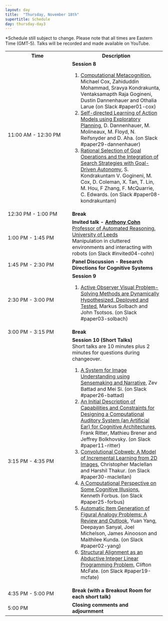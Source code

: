 ```yaml
---
layout: day
title:  "Thursday, November 18th"
supertitle: Schedule
day: thursday-day3
---
```

*Schedule still subject to change. Please note that all times are Eastern Time (GMT-5). Talks will be recorded
and made available on YouTube. 
<!-- You can watch the 
     [recorded talks](https://www.youtube.com/playlist?list=PL-1wKlUbAzGTjZjLcOduALuoZ3aupVSqe) for this day.  (FIX LINK) -->


<table>
<tr>
<th width=190px> Time </th>
<th> Description </th>
</tr>

<tr>
<td> <span class="schedtime"> 11:00 AM - 12:30 PM </span></td>
<td> <b>  Session 8 </b><br>
<!-- ###### Chaired by TBD -->
  <ol>
   <li> <a href="{{site.baseurl}}/data/ACS-21_paper_1.pdf">Computational Metacognition</a>, Michael Cox, Zahiduddin Mohammad, Sravya
Kondrakunta, Ventaksamapth Raja Gogineni, Dustin Dannenhauer and Othalia Larue <a onClick="goToSlackChannel(1)"> (on Slack #paper01-cox)</a></li>
     <li> <a href="{{site.baseurl}}/data/ACS-21_paper_29.pdf">Self-directed Learning of
  Action Models using Exploratory Planning</a>, D. Dannenhauer,
  M. Molineaux, M. Floyd, N. Reifsnyder and D. Aha.  <a onClick="goToSlackChannel(29)"> (on Slack #paper29-dannenhauer)</a></li>
  <li> <a href="{{site.baseurl}}/data/ACS-21_paper_8.pdf">Rational
  Selection of Goal Operations and the Integration of Search Strategies with Goal-Driven Autonomy</a>, S. Kondrakuntam V. Gogineni, M. Cox,
  D. Coleman, X. Tan, T. Lin, M. Hou, F Zhang, F. McQuarrie, C. Edwards. <a onClick="goToSlackChannel(8)"> (on Slack #paper08-kondrakuntam)</a></li>

  </ol>
  </td>
</tr>
<tr>
  <td> <span class="schedtime"> 12:30 PM - 1:00 PM </span></td>
  <td>  <b> Break</b> </td>
</tr>

<tr>
  <td> <span class="schedtime"> 1:00 PM - 1:45 PM </span></td><td> 
<b>  Invited talk - <a href="{{site.baseurl}}/speakers/Anthony_Cohn/"> Anthony Cohn</a> </b><br>
<a href="https://eps.leeds.ac.uk/computing/staff/76/professor-anthony-g-cohn-freng-ceng-citp">Professor of Automated Reasoning, University of Leeds</a><br>
Manipulation in cluttered environments and interacting with robots  <a onClick="goToSlackChannel(104)"> (on Slack #invited04-cohn)</a>
  </td>
</tr>
<tr>
  <td> <span class="schedtime"> 1:45 PM - 2:30 PM</span></td>
  <td>  <b> Panel Discussion  - Research Directions for Cognitive Systems </b> </td>
</tr>
<tr>
  <td> <span class="schedtime"> 2:30 PM - 3:00 PM </span></td><td> <b> Session 9</b>
<!-- ###### Chaired by TBD -->
  <ol>
   <li> <a href="{{site.baseurl}}/data/ACS-21_paper_3.pdf">Active Observer
  Visual Problem-Solving Methods are Dynamically Hypothesized, Deployed and
  Tested</a>, Markus Solbach and John Tsotsos.  <a onClick="goToSlackChannel(3)"> (on Slack #paper03-solbach)</a></li>
  </ol>
  </td>
  </tr>
  <tr>
    <td> <span class="schedtime"> 3:00 PM - 3:15 PM </span></td> <td>  <b>
    Break</b> </td>
    </tr>
<tr>
  <td> <span class="schedtime"> 3:15 PM - 4:35 PM </span></td><td> <b> Session 10 (Short Talks)</b> 
<div class=shortnote>Short talks are 10 minutes plus 2 minutes for
    questions during changeover.</div> 
<!-- ###### Chaired by TBD -->
  <ol>
   <li> <a href="{{site.baseurl}}/data/ACS-21_paper_26.pdf">A System for
  Image Understanding using Sensemaking and Narrative</a>, Zev Battad and Mei Si.  <a onClick="goToSlackChannel(26)"> (on Slack #paper26-battad)</a></li>
   <li> <a href="{{site.baseurl}}/data/ACS-21_paper_11.pdf">An Initial Description of
  Capabilities and Constraints for Designing a Computational Auditory
  System (an Artificial Ear) for Cognitive Architectures</a>, Frank Ritter,
  Mathieu Brener and Jeffrey Bolkhovsky. <a onClick="goToSlackChannel(11)"> (on Slack #paper11-ritter)</a></li>
   <li> <a href="{{site.baseurl}}/data/ACS-21_paper_30.pdf">Convolutional Cobweb: A Model
  of Incremental Learning from 2D Images</a>, Christopher Maclellan and
  Harshil Thakur.<a onClick="goToSlackChannel(30)"> (on Slack #paper30-maclellan)</a></li>
    <li> <a href="{{site.baseurl}}/data/ACS-21_paper_25.pdf"> A Computational Perspective on Some Cognitive Illusions</a>,
  Kenneth Forbus. <a onClick="goToSlackChannel(25)"> (on Slack #paper25-forbus)</a></li>
  
   <li> <a href="{{site.baseurl}}/data/ACS-21_paper_2.pdf">Automatic Item Generation of Figural Analogy Problems: A Review and Outlook</a>, Yuan Yang, Deepayan Sanyal, Joel Michelson, James Ainooson and Maithilee Kunda.  <a onClick="goToSlackChannel(6)"> (on Slack #paper02-yang)</a></li>
   <li> <a href="{{site.baseurl}}/data/ACS-21_paper_19.pdf">Structural Alignment as an
  Abductive Integer Linear Programming Problem</a>, Clifton McFate.<a onClick="goToSlackChannel(19)"> (on Slack #paper19-mcfate)</a></li>
  </ol>
  </td>
</tr>
<tr>
  <td> <span class="schedtime"> 4:35 PM - 5:00 PM</span></td>
  <td>  <b> Break (with a Breakout Room for each short talk) </b> </td>
</tr>

<tr>
  <td> <span class="schedtime"> 5:00 PM </span></td>
  <td>  <b> Closing comments and adjournment </b> </td>
</tr>

</table>




